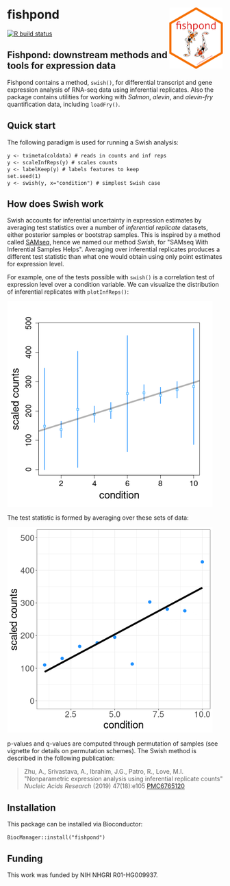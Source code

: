 # fishpond <img id="fishpond_logo" src="man/figures/fishpond.png" align="right" width="125"/>

[![R build status](https://github.com/mikelove/fishpond/actions/workflows/check-bioc.yml/badge.svg)](https://github.com/mikelove/fishpond/actions/workflows/check-bioc.yml)

## Fishpond: downstream methods and tools for expression data

Fishpond contains a method, `swish()`, for differential transcript and
gene expression analysis of RNA-seq data using inferential replicates.
Also the package contains utilities for working with *Salmon*,
*alevin*, and *alevin-fry* quantification data, including
`loadFry()`.

## Quick start

The following paradigm is used for running a Swish analysis:

```
y <- tximeta(coldata) # reads in counts and inf reps
y <- scaleInfReps(y) # scales counts
y <- labelKeep(y) # labels features to keep
set.seed(1)
y <- swish(y, x="condition") # simplest Swish case
```

## How does Swish work

Swish accounts for inferential uncertainty in expression estimates
by averaging test statistics over a number of *inferential replicate*
datasets, either posterior samples or bootstrap samples. This is
inspired by a method called 
[SAMseq](https://www.ncbi.nlm.nih.gov/pmc/articles/PMC4605138/), 
hence we named our method *Swish*, for "SAMseq With Inferential
Samples Helps". Averaging over inferential replicates produces a
different test statistic than what one would obtain using only point
estimates for expression level.

For example, one of the tests possible with `swish()` is a correlation
test of expression level over a condition variable. We can visualize
the distribution of inferential replicates with `plotInfReps()`:

![](man/figures/plotInfReps.png)

The test statistic is formed by averaging over these sets of data:

![](man/figures/swish.gif)

p-values and q-values are computed through permutation of samples (see
vignette for details on permutation schemes). The Swish method is
described in the following publication:

> Zhu, A., Srivastava, A., Ibrahim, J.G., Patro, R., Love, M.I. 
> "Nonparametric expression analysis using inferential replicate counts" 
> *Nucleic Acids Research* (2019) 47(18):e105
> [PMC6765120](https://www.ncbi.nlm.nih.gov/pmc/articles/PMC6765120/)

## Installation

This package can be installed via Bioconductor:

```
BiocManager::install("fishpond")
```

## Funding

This work was funded by NIH NHGRI R01-HG009937.
